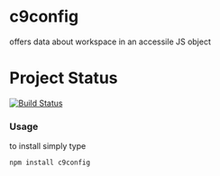 # c9config
offers data about workspace in an accessile JS object

# Project Status
[![Build Status](https://travis-ci.org/GitZoneTools/c9config.svg?branch=master)](https://travis-ci.org/GitZoneTools/c9config)


### Usage
to install simply type

```
npm install c9config
```